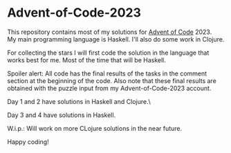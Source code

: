 # Advent-of-Code-2023

This repository contains most of my solutions for [Advent of Code](https://adventofcode.com) 2023.\
My main programming language is Haskell. I'll also do some work in Clojure.

For collecting the stars I will first code the solution in the language that works best for me. 
Most of the time that will be Haskell.

Spoiler alert: All code has the final results of the tasks in the comment section at the beginning of the code.
Also note that these final results are obtained with the puzzle input from my Advent-of-Code-2023 account.

Day 1 and 2 have solutions in Haskell and Clojure.\

Day 3 and 4 have solutions in Haskell.

W.i.p.:
Will work on more CLojure solutions in the near future.

Happy coding!
